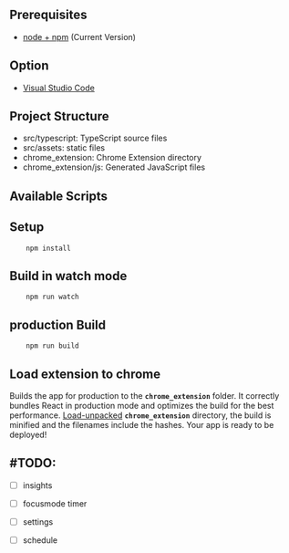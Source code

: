 
## Prerequisites

* [node + npm](https://nodejs.org/) (Current Version)

## Option

* [Visual Studio Code](https://code.visualstudio.com/)

## Project Structure

* src/typescript: TypeScript source files
* src/assets: static files
* chrome_extension: Chrome Extension directory
* chrome_extension/js: Generated JavaScript files


## Available Scripts

## Setup

```
    npm install
```

## Build in watch mode

```
    npm run watch
```

## production Build 

```
    npm run build
```

## Load extension to chrome

Builds the app for production to the **`chrome_extension`** folder. It correctly bundles React in production mode and optimizes the build for the best performance.
[Load-unpacked](https://developer.chrome.com/docs/extensions/mv3/getstarted/development-basics/#load-unpacked) **`chrome_extension`** directory,
the build is minified and the filenames include the hashes. Your app is ready to be deployed!
<br>

## #TODO:
- [ ] insights
- [ ] focusmode timer
- [ ] settings
- [ ] schedule

